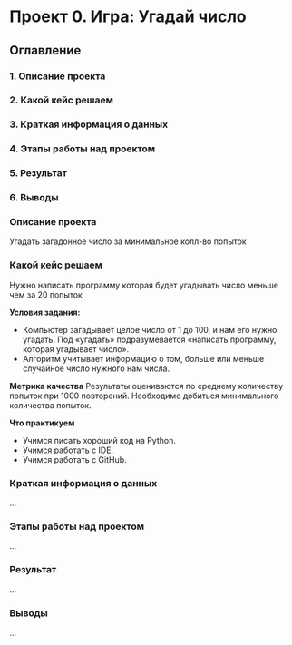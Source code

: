 # Проект 0. Игра: Угадай число

## Оглавление

### 1. Описание проекта
### 2. Какой кейс решаем
### 3. Краткая информация о данных
### 4. Этапы работы над проектом
### 5. Результат
### 6. Выводы

### Описание проекта
Угадать загадонное число за минимальное колл-во попыток


### Какой кейс решаем
Нужно написать программу которая будет угадывать число меньше чем за 20 попыток

**Условия задания:**
- Компьютер загадывает целое число от 1 до 100, и нам его нужно угадать. Под «угадать» подразумевается «написать программу, которая угадывает число».
- Алгоритм учитывает информацию о том, больше или меньше случайное число нужного нам числа.

**Метрика качества**
Результаты оцениваются по среднему количеству попыток при 1000 повторений. Необходимо добиться минимального количества попыток.

**Что практикуем**
- Учимся писать хороший код на Python.
- Учимся работать с IDE.
- Учимся работать с GitHub.

### Краткая информация о данных
...


### Этапы работы над проектом
...


### Результат
...


### Выводы
...